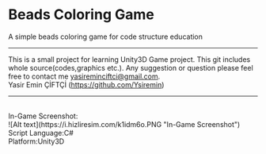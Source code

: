 Beads Coloring Game
===========

A simple beads coloring game for code structure education
<br><hr>
This is a small project for learning Unity3D Game project. This git includes whole source(codes,graphics etc.).
Any suggestion or question please feel free to contact me yasireminciftci@gmail.com.<br>
Yasir Emin ÇİFTÇİ (<a href="https://github.com/Ysiremin">https://github.com/Ysiremin</a>)<br>
<hr><br>
In-Game Screenshot:<br>
![Alt text](https://i.hizliresim.com/k1idm6o.PNG "In-Game Screenshot")
Script Language:C#<br>
Platform:Unity3D<br>
